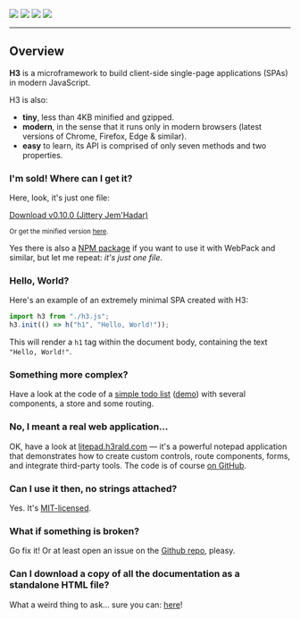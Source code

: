 <a href="https://www.npmjs.com/package/@h3rald/h3" target="_blank" class="badge"><img src="https://img.shields.io/npm/v/@h3rald/h3"></a>
<a href="https://github.com/h3rald/h3/blob/master/LICENSE" target="_blank" class="badge"><img src="https://img.shields.io/github/license/h3rald/h3"></a>
<a href="https://travis-ci.org/github/h3rald/h3" target="_blank" class="badge"><img src="https://img.shields.io/travis/h3rald/h3"></a>
<a href="https://coveralls.io/github/h3rald/h3?branch=master" target="_blank" class="badge"><img src="https://img.shields.io/coveralls/github/h3rald/h3"></a>

***

## Overview

**H3** is a microframework to build client-side single-page applications (SPAs) in modern JavaScript.

H3 is also:

- **tiny**, less than 4KB minified and gzipped.
- **modern**, in the sense that it runs only in modern browsers (latest versions of Chrome, Firefox, Edge & similar).
- **easy** to learn, its API is comprised of only seven methods and two properties.

### I'm sold! Where can I get it?

Here, look, it's just one file:

<a href="https://raw.githubusercontent.com/h3rald/h3/v0.10.0/h3.js" target="_blank" class="button primary">Download v0.10.0 (Jittery Jem'Hadar)</a>

<small>Or get the minified version [here](https://raw.githubusercontent.com/h3rald/h3/v0.9.0/h3.min.js).</small>

Yes there is also a [NPM package](https://www.npmjs.com/package/@h3rald/h3) if you want to use it with WebPack and similar, but let me repeat: _it's just one file_.

### Hello, World?

Here's an example of an extremely minimal SPA created with H3:

```js
import h3 from "./h3.js";
h3.init(() => h("h1", "Hello, World!"));
```

This will render a `h1` tag within the document body, containing the text `"Hello, World!"`.

### Something more complex?

Have a look at the code of a [simple todo list](https://github.com/h3rald/h3/tree/master/docs/example) ([demo](https://h3.js.org/example/index.html)) with several components, a store and some routing.

### No, I meant a real web application...

OK, have a look at [litepad.h3rald.com](https://litepad.h3rald.com) &mdash; it's a powerful notepad application that demonstrates how to create custom controls, route components, forms, and integrate third-party tools. The code is of course [on GitHub](https://github.com/h3rald/litepad).

### Can I use it then, no strings attached?

Yes. It's [MIT-licensed](https://github.com/h3rald/h3/blob/master/LICENSE).

### What if something is broken?

Go fix it! Or at least open an issue on the [Github repo](https://github.com/h3rald/h3), pleasy.

### Can I download a copy of all the documentation as a standalone HTML file?

What a weird thing to ask... sure you can: [here](https://h3.js.org/H3_DeveloperGuide.htm)!